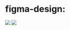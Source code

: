 # figma-design:

<img src="/images/Smart-Home_page-0002.jpgf">
<img src="/images/Smart-Home_page-0001.jpgf">
